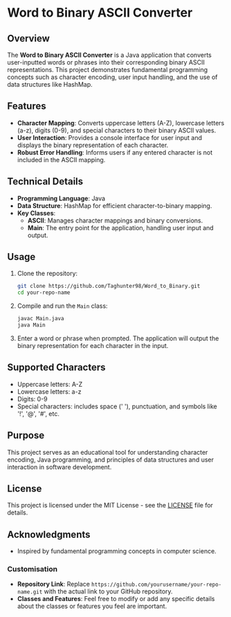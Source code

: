 # Word to Binary ASCII Converter

## Overview
The **Word to Binary ASCII Converter** is a Java application that converts user-inputted words or phrases into their corresponding binary ASCII representations. This project demonstrates fundamental programming concepts such as character encoding, user input handling, and the use of data structures like HashMap.

## Features
- **Character Mapping**: Converts uppercase letters (A-Z), lowercase letters (a-z), digits (0-9), and special characters to their binary ASCII values.
- **User Interaction**: Provides a console interface for user input and displays the binary representation of each character.
- **Robust Error Handling**: Informs users if any entered character is not included in the ASCII mapping.

## Technical Details
- **Programming Language**: Java
- **Data Structure**: HashMap for efficient character-to-binary mapping.
- **Key Classes**:
  - **ASCII**: Manages character mappings and binary conversions.
  - **Main**: The entry point for the application, handling user input and output.

## Usage
1. Clone the repository:
   ```bash
   git clone https://github.com/Taghunter98/Word_to_Binary.git
   cd your-repo-name
   ```

2. Compile and run the `Main` class:
   ```bash
   javac Main.java
   java Main
   ```

3. Enter a word or phrase when prompted. The application will output the binary representation for each character in the input.

## Supported Characters
- Uppercase letters: A-Z
- Lowercase letters: a-z
- Digits: 0-9
- Special characters: includes space (' '), punctuation, and symbols like '!', '@', '#', etc.

## Purpose
This project serves as an educational tool for understanding character encoding, Java programming, and principles of data structures and user interaction in software development.

## License
This project is licensed under the MIT License - see the [LICENSE](LICENSE) file for details.

## Acknowledgments
- Inspired by fundamental programming concepts in computer science.

### Customisation
- **Repository Link**: Replace `https://github.com/yourusername/your-repo-name.git` with the actual link to your GitHub repository.
- **Classes and Features**: Feel free to modify or add any specific details about the classes or features you feel are important.
